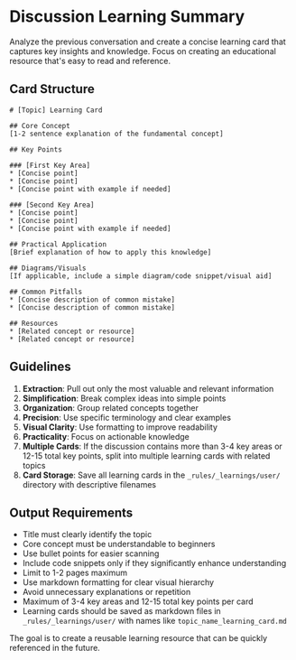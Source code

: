 # Discussion Learning Summary

Analyze the previous conversation and create a concise learning card that captures key insights and knowledge. Focus on creating an educational resource that's easy to read and reference.

## Card Structure

```
# [Topic] Learning Card

## Core Concept
[1-2 sentence explanation of the fundamental concept]

## Key Points

### [First Key Area]
* [Concise point]
* [Concise point]
* [Concise point with example if needed]

### [Second Key Area]
* [Concise point]
* [Concise point]
* [Concise point with example if needed]

## Practical Application
[Brief explanation of how to apply this knowledge]

## Diagrams/Visuals
[If applicable, include a simple diagram/code snippet/visual aid]

## Common Pitfalls
* [Concise description of common mistake]
* [Concise description of common mistake]

## Resources
* [Related concept or resource]
* [Related concept or resource]
```

## Guidelines

1. **Extraction**: Pull out only the most valuable and relevant information
2. **Simplification**: Break complex ideas into simple points
3. **Organization**: Group related concepts together
4. **Precision**: Use specific terminology and clear examples
5. **Visual Clarity**: Use formatting to improve readability
6. **Practicality**: Focus on actionable knowledge
7. **Multiple Cards**: If the discussion contains more than 3-4 key areas or 12-15 total key points, split into multiple learning cards with related topics
8. **Card Storage**: Save all learning cards in the `_rules/_learnings/user/` directory with descriptive filenames

## Output Requirements

- Title must clearly identify the topic
- Core concept must be understandable to beginners
- Use bullet points for easier scanning
- Include code snippets only if they significantly enhance understanding
- Limit to 1-2 pages maximum
- Use markdown formatting for clear visual hierarchy
- Avoid unnecessary explanations or repetition
- Maximum of 3-4 key areas and 12-15 total key points per card
- Learning cards should be saved as markdown files in `_rules/_learnings/user/` with names like `topic_name_learning_card.md`

The goal is to create a reusable learning resource that can be quickly referenced in the future.
